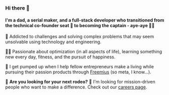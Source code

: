 ### Hi there 👋

#### I'm a dad, a serial maker, and a full-stack developer who transitioned from the technical co-founder seat 💺 to becoming the captain - aye-aye 👨‍✈️ 

🧐 Addicted to challenges and solving complex problems that may seem unsolvable using technology and engineering. 

🧘‍♂️ Passionate about optimization (in all aspects of life), learning something new every day, fitness, and the pursuit of happiness. 

🔋 I get pumped up when I help fellow entrepreneurs make a living while pursuing their passion products through [Freemius](https://freemius.com) (so meta, I know...).

🤠 **Are you looking for your next rodeo?** 🚀 I'm looking for mission-driven people who want to make a difference. Check out our [careers page](https://freemius.com/careers/).

<!--
**vovafeldman/vovafeldman** is a ✨ _special_ ✨ repository because its `README.md` (this file) appears on your GitHub profile.

Here are some ideas to get you started:

- 🔭 I’m currently working on ...
- 🌱 I’m currently learning ...
- 👯 I’m looking to collaborate on ...
- 🤔 I’m looking for help with ...
- 💬 Ask me about ...
- 📫 How to reach me: ...
- 😄 Pronouns: ...
- ⚡ Fun fact: ...
-->
